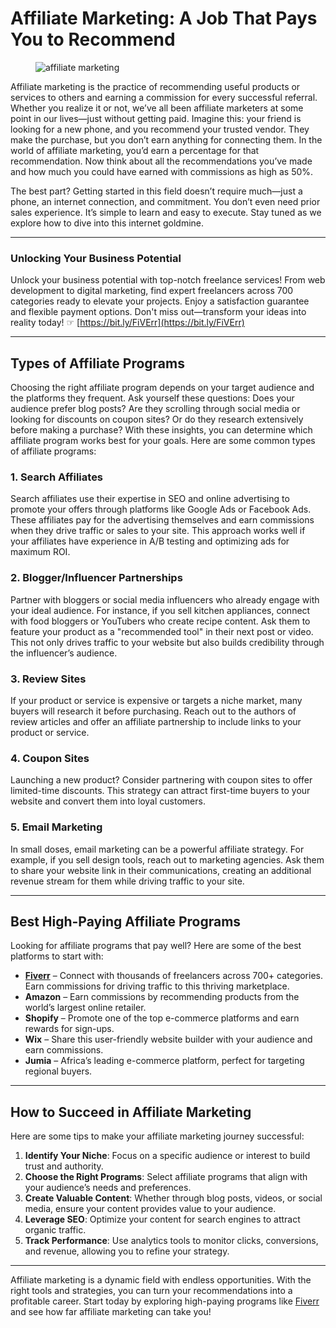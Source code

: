 # Affiliate Marketing: A Job That Pays You to Recommend

<figure><img src="https://images.unsplash.com/photo-1557838923-2985c318be48?ixid=MnwxMjA3fDB8MHxzZWFyY2h8Mnx8YWZmaWxpYXRlJTIwbWFya2V0aW5nfGVufDB8fDB8fA%3D%3D&amp;ixlib=rb-1.2.1&amp;auto=format&amp;fit=crop&amp;w=500&amp;q=60" alt="affiliate marketing"></figure>

Affiliate marketing is the practice of recommending useful products or services to others and earning a commission for every successful referral. Whether you realize it or not, we’ve all been affiliate marketers at some point in our lives—just without getting paid. Imagine this: your friend is looking for a new phone, and you recommend your trusted vendor. They make the purchase, but you don’t earn anything for connecting them. In the world of affiliate marketing, you’d earn a percentage for that recommendation. Now think about all the recommendations you’ve made and how much you could have earned with commissions as high as 50%.

The best part? Getting started in this field doesn’t require much—just a phone, an internet connection, and commitment. You don’t even need prior sales experience. It’s simple to learn and easy to execute. Stay tuned as we explore how to dive into this internet goldmine.

---

### Unlocking Your Business Potential

Unlock your business potential with top-notch freelance services! From web development to digital marketing, find expert freelancers across 700 categories ready to elevate your projects. Enjoy a satisfaction guarantee and flexible payment options. Don't miss out—transform your ideas into reality today! ☞ [https://bit.ly/FiVErr](https://bit.ly/FiVErr)

---

## Types of Affiliate Programs

Choosing the right affiliate program depends on your target audience and the platforms they frequent. Ask yourself these questions: Does your audience prefer blog posts? Are they scrolling through social media or looking for discounts on coupon sites? Or do they research extensively before making a purchase? With these insights, you can determine which affiliate program works best for your goals. Here are some common types of affiliate programs:

### 1. **Search Affiliates**
Search affiliates use their expertise in SEO and online advertising to promote your offers through platforms like Google Ads or Facebook Ads. These affiliates pay for the advertising themselves and earn commissions when they drive traffic or sales to your site. This approach works well if your affiliates have experience in A/B testing and optimizing ads for maximum ROI.

### 2. **Blogger/Influencer Partnerships**
Partner with bloggers or social media influencers who already engage with your ideal audience. For instance, if you sell kitchen appliances, connect with food bloggers or YouTubers who create recipe content. Ask them to feature your product as a "recommended tool" in their next post or video. This not only drives traffic to your website but also builds credibility through the influencer’s audience.

### 3. **Review Sites**
If your product or service is expensive or targets a niche market, many buyers will research it before purchasing. Reach out to the authors of review articles and offer an affiliate partnership to include links to your product or service.

### 4. **Coupon Sites**
Launching a new product? Consider partnering with coupon sites to offer limited-time discounts. This strategy can attract first-time buyers to your website and convert them into loyal customers.

### 5. **Email Marketing**
In small doses, email marketing can be a powerful affiliate strategy. For example, if you sell design tools, reach out to marketing agencies. Ask them to share your website link in their communications, creating an additional revenue stream for them while driving traffic to your site.

---

## Best High-Paying Affiliate Programs

Looking for affiliate programs that pay well? Here are some of the best platforms to start with:

- **[Fiverr](https://bit.ly/FiVErr)** – Connect with thousands of freelancers across 700+ categories. Earn commissions for driving traffic to this thriving marketplace.
- **Amazon** – Earn commissions by recommending products from the world’s largest online retailer.
- **Shopify** – Promote one of the top e-commerce platforms and earn rewards for sign-ups.
- **Wix** – Share this user-friendly website builder with your audience and earn commissions.
- **Jumia** – Africa’s leading e-commerce platform, perfect for targeting regional buyers.

---

## How to Succeed in Affiliate Marketing

Here are some tips to make your affiliate marketing journey successful:

1. **Identify Your Niche**: Focus on a specific audience or interest to build trust and authority.
2. **Choose the Right Programs**: Select affiliate programs that align with your audience’s needs and preferences.
3. **Create Valuable Content**: Whether through blog posts, videos, or social media, ensure your content provides value to your audience.
4. **Leverage SEO**: Optimize your content for search engines to attract organic traffic.
5. **Track Performance**: Use analytics tools to monitor clicks, conversions, and revenue, allowing you to refine your strategy.

---

Affiliate marketing is a dynamic field with endless opportunities. With the right tools and strategies, you can turn your recommendations into a profitable career. Start today by exploring high-paying programs like [Fiverr](https://bit.ly/FiVErr) and see how far affiliate marketing can take you!
